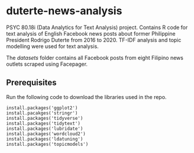 # duterte-news-analysis

PSYC 80.18i (Data Analytics for Text Analysis) project. Contains R code for text analysis of English Facebook news posts about former Philippine President Rodrigo Duterte from 2016 to 2020. TF-IDF analysis and topic modelling were used for text analysis.

The *datasets* folder contains all Facebook posts from eight Filipino news outlets scraped using Facepager.


## Prerequisites
Run the following code to download the libraries used in the repo.
```
install.packages('ggplot2')
install.pacakges('stringr') 
install.packages('tidyverse')
install.packages('tidytext') 
install.packages('lubridate')
install.packages('wordcloud2')
install.packages('ldatuning')
install.packages('topicmodels')
```

